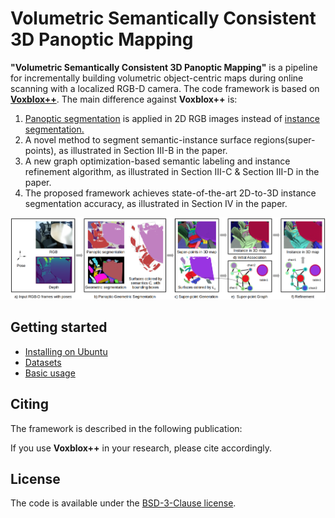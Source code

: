 # Volumetric Semantically Consistent 3D Panoptic Mapping

**"Volumetric Semantically Consistent 3D Panoptic Mapping"** is a pipeline for incrementally building volumetric object-centric maps during online scanning with a localized RGB-D camera. The code framework is based on [**Voxblox++**](https://github.com/ethz-asl/voxblox-plusplus).
The main difference against **Voxblox++** is: 
<ol>
  <li> <a href="https://github.com/facebookresearch/detectron2">Panoptic segmentation</a> is applied in 2D RGB images instead of <a href="https://github.com/matterport/Mask_RCNN2">instance segmentation.</a></li>
  <li>A novel method to segment semantic-instance surface regions(super-points), as illustrated in Section III-B in the paper.</li>
  <li>A new graph optimization-based semantic labeling and instance refinement algorithm, as illustrated in Section III-C & Section III-D in the paper.</li>
  <li>The proposed framework achieves state-of-the-art 2D-to-3D instance segmentation accuracy, as illustrated in Section IV in the paper.</li>
</ol>

<p align="center">
  <img src="./images/pipeline.png" width=700>
</p>


## Getting started
- [Installing on Ubuntu](https://github.com/y9miao/volumetric-semantically-consistent-3D-panoptic-mapping/wiki/Installation)
- [Datasets](https://github.com/y9miao/volumetric-semantically-consistent-3D-panoptic-mapping/wiki/Datasets)
- [Basic usage](https://github.com/ethz-asl/voxblox-plusplus/wiki/Basic-usage)


## Citing
The framework is described in the following publication:

<!-- - Margarita Grinvald, Fadri Furrer, Tonci Novkovic, Jen Jen Chung, Cesar Cadena, Roland Siegwart, and Juan Nieto, **Volumetric Instance-Aware Semantic Mapping and 3D Object Discovery**, in _IEEE Robotics and Automation Letters_, July 2019. [[PDF](https://arxiv.org/abs/1903.00268)] [[Video](https://www.youtube.com/watch?v=Jvl42VJmYxg)]


```bibtex
@article{grinvald2019volumetric,
  author={M. {Grinvald} and F. {Furrer} and T. {Novkovic} and J. J. {Chung} and C. {Cadena} and R. {Siegwart} and J. {Nieto}},
  journal={IEEE Robotics and Automation Letters},
  title={{Volumetric Instance-Aware Semantic Mapping and 3D Object Discovery}},
  year={2019},
  volume={4},
  number={3},
  pages={3037-3044},
  doi={10.1109/LRA.2019.2923960},
  ISSN={2377-3766},
  month={July},
}
``` -->

If you use **Voxblox++** in your research, please cite accordingly.

## License
The code is available under the [BSD-3-Clause license](https://github.com/ethz-asl/voxblox-plusplus/blob/master/LICENSE).
